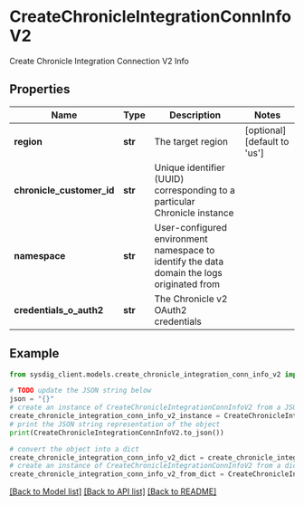 # CreateChronicleIntegrationConnInfoV2

Create Chronicle Integration Connection V2 Info

## Properties

Name | Type | Description | Notes
------------ | ------------- | ------------- | -------------
**region** | **str** | The target region | [optional] [default to 'us']
**chronicle_customer_id** | **str** | Unique identifier (UUID) corresponding to a particular Chronicle instance | 
**namespace** | **str** | User-configured environment namespace to identify the data domain the logs originated from | 
**credentials_o_auth2** | **str** | The Chronicle v2 OAuth2 credentials | 

## Example

```python
from sysdig_client.models.create_chronicle_integration_conn_info_v2 import CreateChronicleIntegrationConnInfoV2

# TODO update the JSON string below
json = "{}"
# create an instance of CreateChronicleIntegrationConnInfoV2 from a JSON string
create_chronicle_integration_conn_info_v2_instance = CreateChronicleIntegrationConnInfoV2.from_json(json)
# print the JSON string representation of the object
print(CreateChronicleIntegrationConnInfoV2.to_json())

# convert the object into a dict
create_chronicle_integration_conn_info_v2_dict = create_chronicle_integration_conn_info_v2_instance.to_dict()
# create an instance of CreateChronicleIntegrationConnInfoV2 from a dict
create_chronicle_integration_conn_info_v2_from_dict = CreateChronicleIntegrationConnInfoV2.from_dict(create_chronicle_integration_conn_info_v2_dict)
```
[[Back to Model list]](../README.md#documentation-for-models) [[Back to API list]](../README.md#documentation-for-api-endpoints) [[Back to README]](../README.md)


